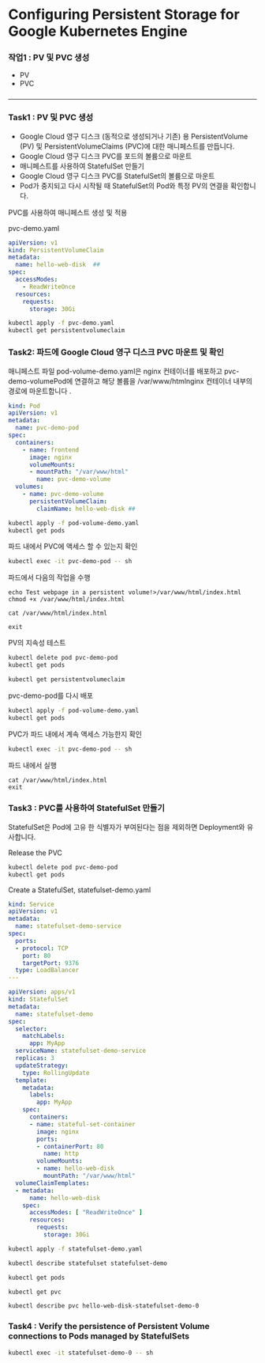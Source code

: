 # Configuring Persistent Storage for Google Kubernetes Engine

### 작업1 : PV 및 PVC 생성

  - PV
  - PVC

### 

---

### Task1 : PV 및 PVC 생성

- Google Cloud 영구 디스크 (동적으로 생성되거나 기존) 용 PersistentVolume (PV) 및 PersistentVolumeClaims (PVC)에 대한 매니페스트를 만듭니다.
- Google Cloud 영구 디스크 PVC를 포드의 볼륨으로 마운트
- 매니페스트를 사용하여 StatefulSet 만들기
- Google Cloud 영구 디스크 PVC를 StatefulSet의 볼륨으로 마운트
- Pod가 중지되고 다시 시작될 때 StatefulSet의 Pod와 특정 PV의 연결을 확인합니다.

PVC를 사용하여 매니페스트 생성 및 적용

pvc-demo.yaml

```yaml
apiVersion: v1
kind: PersistentVolumeClaim
metadata:
  name: hello-web-disk  ## 
spec:
  accessModes:
    - ReadWriteOnce
  resources:
    requests:
      storage: 30Gi
```

```bash
kubectl apply -f pvc-demo.yaml
kubectl get persistentvolumeclaim
```
### Task2: 파드에 Google Cloud 영구 디스크 PVC 마운트 및 확인

매니페스트 파일 pod-volume-demo.yaml은 nginx 컨테이너를 배포하고 pvc-demo-volumePod에 연결하고 해당 볼륨을 /var/www/htmlnginx 컨테이너 내부의 경로에 마운트합니다 .

```yaml
kind: Pod
apiVersion: v1
metadata:
  name: pvc-demo-pod
spec:
  containers:
    - name: frontend
      image: nginx
      volumeMounts:
      - mountPath: "/var/www/html"
        name: pvc-demo-volume
  volumes:
    - name: pvc-demo-volume
      persistentVolumeClaim:
        claimName: hello-web-disk ## 
```

```bash
kubectl apply -f pod-volume-demo.yaml
kubectl get pods
```

파드 내에서 PVC에 액세스 할 수 있는지 확인

```bash
kubectl exec -it pvc-demo-pod -- sh
```

파드에서 다음의 작업을 수행

```
echo Test webpage in a persistent volume!>/var/www/html/index.html
chmod +x /var/www/html/index.html

cat /var/www/html/index.html

exit
```

PV의 지속성 테스트

```bash
kubectl delete pod pvc-demo-pod
kubectl get pods

kubectl get persistentvolumeclaim
```

pvc-demo-pod를 다시 배포

```bash
kubectl apply -f pod-volume-demo.yaml
kubectl get pods
```

PVC가 파드 내에서 계속 액세스 가능한지 확인

```bash
kubectl exec -it pvc-demo-pod -- sh
```

파드 내에서 실행
```
cat /var/www/html/index.html
exit
```

### Task3 : PVC를 사용하여 StatefulSet 만들기

StatefulSet은 Pod에 고유 한 식별자가 부여된다는 점을 제외하면 Deployment와 유사합니다.

Release the PVC

```bash
kubectl delete pod pvc-demo-pod
kubectl get pods
```

Create a StatefulSet, statefulset-demo.yaml

```yaml
kind: Service
apiVersion: v1
metadata:
  name: statefulset-demo-service
spec:
  ports:
  - protocol: TCP
    port: 80
    targetPort: 9376
  type: LoadBalancer
---

apiVersion: apps/v1
kind: StatefulSet
metadata:
  name: statefulset-demo
spec:
  selector:
    matchLabels:
      app: MyApp
  serviceName: statefulset-demo-service
  replicas: 3
  updateStrategy:
    type: RollingUpdate
  template:
    metadata:
      labels:
        app: MyApp
    spec:
      containers:
      - name: stateful-set-container
        image: nginx
        ports:
        - containerPort: 80
          name: http
        volumeMounts:
        - name: hello-web-disk
          mountPath: "/var/www/html"
  volumeClaimTemplates:
  - metadata:
      name: hello-web-disk
    spec:
      accessModes: [ "ReadWriteOnce" ]
      resources:
        requests:
          storage: 30Gi
```

```bash
kubectl apply -f statefulset-demo.yaml

kubectl describe statefulset statefulset-demo

kubectl get pods

kubectl get pvc

kubectl describe pvc hello-web-disk-statefulset-demo-0
```


### Task4 : Verify the persistence of Persistent Volume connections to Pods managed by StatefulSets

```bash
kubectl exec -it statefulset-demo-0 -- sh
```